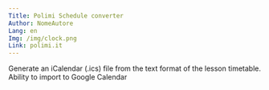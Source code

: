 ```yaml
---
Title: Polimi Schedule converter
Author: NomeAutore
Lang: en
Img: /img/clock.png
Link: polimi.it
---
```

Generate an iCalendar (.ics) file from the text format of the lesson timetable. Ability to import to Google Calendar
